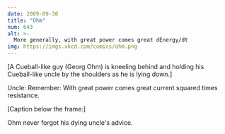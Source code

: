 ```yaml
---
date: 2009-09-30
title: "Ohm"
num: 643
alt: >-
  More generally, with great power comes great dEnergy/dt
img: https://imgs.xkcd.com/comics/ohm.png
---
```

[A Cueball-like guy (Georg Ohm) is kneeling behind and holding his Cueball-like uncle by the shoulders as he is lying down.]

Uncle: Remember: With great power comes great current squared times resistance.

[Caption below the frame:]

Ohm never forgot his dying uncle's advice.